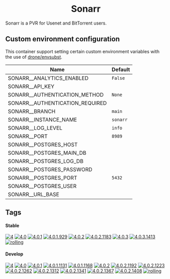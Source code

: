 <!---
NOTE: AUTO-GENERATED FILE
to edit this file, instead edit its template at: ./github/scripts/templates/container/README.md.j2
-->
<div align="center">

# Sonarr

</div>

Sonarr is a PVR for Usenet and BitTorrent users.

## Custom environment configuration

This container support setting certain custom environment variables with the use of [drone/envsubst](https://github.com/drone/envsubst).

| Name                            | Default  |
|---------------------------------|----------|
| SONARR__ANALYTICS_ENABLED       | `False`  |
| SONARR__API_KEY                 |          |
| SONARR__AUTHENTICATION_METHOD   | `None`   |
| SONARR__AUTHENTICATION_REQUIRED |          |
| SONARR__BRANCH                  | `main`   |
| SONARR__INSTANCE_NAME           | `sonarr` |
| SONARR__LOG_LEVEL               | `info`   |
| SONARR__PORT                    | `8989`   |
| SONARR__POSTGRES_HOST           |          |
| SONARR__POSTGRES_MAIN_DB        |          |
| SONARR__POSTGRES_LOG_DB         |          |
| SONARR__POSTGRES_PASSWORD       |          |
| SONARR__POSTGRES_PORT           | `5432`   |
| SONARR__POSTGRES_USER           |          |
| SONARR__URL_BASE                |          |

## Tags

#### Stable



[![4](https://img.shields.io/badge/4-blue?style=flat-square)](https://github.com/kflix-tv/containers/pkgs/container/sonarr/197958105?tag=4)
 [![4.0](https://img.shields.io/badge/4.0-blue?style=flat-square)](https://github.com/kflix-tv/containers/pkgs/container/sonarr/197958105?tag=4.0)
 [![4.0.1](https://img.shields.io/badge/4.0.1-blue?style=flat-square)](https://github.com/kflix-tv/containers/pkgs/container/sonarr/183231238?tag=4.0.1)
 [![4.0.1.929](https://img.shields.io/badge/4.0.1.929-blue?style=flat-square)](https://github.com/kflix-tv/containers/pkgs/container/sonarr/183231238?tag=4.0.1.929)
 [![4.0.2](https://img.shields.io/badge/4.0.2-blue?style=flat-square)](https://github.com/kflix-tv/containers/pkgs/container/sonarr/186049998?tag=4.0.2)
 [![4.0.2.1183](https://img.shields.io/badge/4.0.2.1183-blue?style=flat-square)](https://github.com/kflix-tv/containers/pkgs/container/sonarr/186049998?tag=4.0.2.1183)
 [![4.0.3](https://img.shields.io/badge/4.0.3-blue?style=flat-square)](https://github.com/kflix-tv/containers/pkgs/container/sonarr/197958105?tag=4.0.3)
 [![4.0.3.1413](https://img.shields.io/badge/4.0.3.1413-blue?style=flat-square)](https://github.com/kflix-tv/containers/pkgs/container/sonarr/197958105?tag=4.0.3.1413)
 [![rolling](https://img.shields.io/badge/rolling-green?style=flat-square)](https://github.com/kflix-tv/containers/pkgs/container/sonarr/197958105?tag=rolling)

#### Develop



 [![4](https://img.shields.io/badge/4-blue?style=flat-square)](https://github.com/kflix-tv/containers/pkgs/container/sonarr-develop/196839023?tag=4)
 [![4.0](https://img.shields.io/badge/4.0-blue?style=flat-square)](https://github.com/kflix-tv/containers/pkgs/container/sonarr-develop/196839023?tag=4.0)
 [![4.0.1](https://img.shields.io/badge/4.0.1-blue?style=flat-square)](https://github.com/kflix-tv/containers/pkgs/container/sonarr-develop/183231251?tag=4.0.1)
 [![4.0.1.1131](https://img.shields.io/badge/4.0.1.1131-blue?style=flat-square)](https://github.com/kflix-tv/containers/pkgs/container/sonarr-develop/180447533?tag=4.0.1.1131)
 [![4.0.1.1168](https://img.shields.io/badge/4.0.1.1168-blue?style=flat-square)](https://github.com/kflix-tv/containers/pkgs/container/sonarr-develop/183231251?tag=4.0.1.1168)
 [![4.0.2](https://img.shields.io/badge/4.0.2-blue?style=flat-square)](https://github.com/kflix-tv/containers/pkgs/container/sonarr-develop/196839023?tag=4.0.2)
 [![4.0.2.1192](https://img.shields.io/badge/4.0.2.1192-blue?style=flat-square)](https://github.com/kflix-tv/containers/pkgs/container/sonarr-develop/185973226?tag=4.0.2.1192)
 [![4.0.2.1223](https://img.shields.io/badge/4.0.2.1223-blue?style=flat-square)](https://github.com/kflix-tv/containers/pkgs/container/sonarr-develop/186050029?tag=4.0.2.1223)
 [![4.0.2.1262](https://img.shields.io/badge/4.0.2.1262-blue?style=flat-square)](https://github.com/kflix-tv/containers/pkgs/container/sonarr-develop/186059142?tag=4.0.2.1262)
 [![4.0.2.1312](https://img.shields.io/badge/4.0.2.1312-blue?style=flat-square)](https://github.com/kflix-tv/containers/pkgs/container/sonarr-develop/188995127?tag=4.0.2.1312)
 [![4.0.2.1341](https://img.shields.io/badge/4.0.2.1341-blue?style=flat-square)](https://github.com/kflix-tv/containers/pkgs/container/sonarr-develop/190794004?tag=4.0.2.1341)
 [![4.0.2.1367](https://img.shields.io/badge/4.0.2.1367-blue?style=flat-square)](https://github.com/kflix-tv/containers/pkgs/container/sonarr-develop/194364246?tag=4.0.2.1367)
 [![4.0.2.1408](https://img.shields.io/badge/4.0.2.1408-blue?style=flat-square)](https://github.com/kflix-tv/containers/pkgs/container/sonarr-develop/196839023?tag=4.0.2.1408)
 [![rolling](https://img.shields.io/badge/rolling-green?style=flat-square)](https://github.com/kflix-tv/containers/pkgs/container/sonarr-develop/196839023?tag=rolling)
